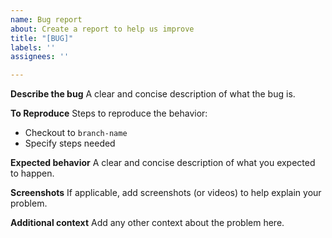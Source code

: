 ```yaml
---
name: Bug report
about: Create a report to help us improve
title: "[BUG]"
labels: ''
assignees: ''

---
```


**Describe the bug**
A clear and concise description of what the bug is.

**To Reproduce**
Steps to reproduce the behavior:
- Checkout to `branch-name`
- Specify steps needed

**Expected behavior**
A clear and concise description of what you expected to happen. 

**Screenshots**
If applicable, add screenshots (or videos) to help explain your problem.

**Additional context**
Add any other context about the problem here.
